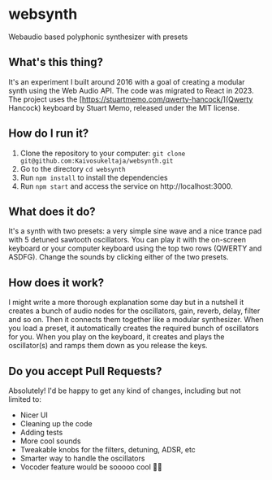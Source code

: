 # websynth
Webaudio based polyphonic synthesizer with presets

## What's this thing?
It's an experiment I built around 2016 with a goal of creating a modular synth using the Web Audio API. 
The code was migrated to React in 2023. The project uses the [https://stuartmemo.com/qwerty-hancock/](Qwerty Hancock) keyboard by Stuart Memo, released under the MIT license.

## How do I run it?
1. Clone the repository to your computer: `git clone git@github.com:Kaivosukeltaja/websynth.git`
2. Go to the directory `cd websynth`
3. Run `npm install` to install the dependencies
4. Run `npm start` and access the service on http://localhost:3000.

## What does it do?
It's a synth with two presets: a very simple sine wave and a nice trance pad with 5 detuned sawtooth oscillators. You can play it with the on-screen keyboard
or your computer keyboard using the top two rows (QWERTY and ASDFG). Change the sounds by clicking either of the two presets.

## How does it work?
I might write a more thorough explanation some day but in a nutshell it creates a bunch of audio nodes for the oscillators, gain, reverb, delay, filter and so on.
Then it connects them together like a modular synthesizer. When you load a preset, it automatically creates the required bunch of oscillators for you.
When you play on the keyboard, it creates and plays the oscillator(s) and ramps them down as you release the keys.

## Do you accept Pull Requests?
Absolutely! I'd be happy to get any kind of changes, including but not limited to:
- Nicer UI
- Cleaning up the code
- Adding tests
- More cool sounds
- Tweakable knobs for the filters, detuning, ADSR, etc
- Smarter way to handle the oscillators
- Vocoder feature would be sooooo cool 🤖🥰

